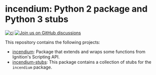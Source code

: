# incendium: Python 2 package and Python 3 stubs

[![ci](https://github.com/ignition-devs/incendium/actions/workflows/ci.yml/badge.svg)](https://github.com/ignition-devs/incendium/actions/workflows/ci.yml)
[![Join us on GitHub discussions](https://img.shields.io/badge/github-discussions-informational)](https://github.com/orgs/ignition-devs/discussions)

This repository contains the following projects:

- [incendium]: Package that extends and wraps some functions from Ignition's
  Scripting API.
- [incendium-stubs]: This package contains a collection of stubs for the
  `incendium` package.

[incendium]: https://github.com/ignition-devs/incendium/tree/main/incendium
[incendium-stubs]: https://github.com/ignition-devs/incendium/tree/main/incendium-stubs
